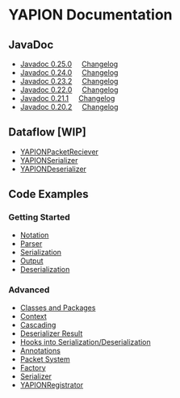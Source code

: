 # YAPION Documentation

## JavaDoc

* [Javadoc 0.25.0](javadoc/v0.25.0/) &nbsp; &nbsp; [Changelog](changelog/0.25.0.md)
* [Javadoc 0.24.0](javadoc/v0.24.0/) &nbsp; &nbsp; [Changelog](changelog/0.24.0.md)
* [Javadoc 0.23.2](javadoc/v0.23.2/) &nbsp; &nbsp; [Changelog](changelog/0.23.0.md)
* [Javadoc 0.22.0](javadoc/v0.22.0/) &nbsp; &nbsp; [Changelog](changelog/0.22.0.md)
* [Javadoc 0.21.1](javadoc/v0.21.1/) &nbsp; &nbsp; [Changelog](changelog/0.21.0.md)
* [Javadoc 0.20.2](javadoc/v0.20.2/) &nbsp; &nbsp; [Changelog](changelog/0.20.0.md)

## Dataflow [WIP]

* [YAPIONPacketReciever](dataflow/YAPIONPacketReciever.md)
* [YAPIONSerializer](dataflow/YAPIONSerializer.md)
* [YAPIONDeserializer](dataflow/YAPIONDeserializer.md)

## Code Examples

### Getting Started

* [Notation](examples/basics/Notation.md)
* [Parser](examples/basics/Parser.md)
* [Serialization](examples/basics/Serialization.md)
* [Output](examples/basics/Output.md)
* [Deserialization](examples/basics/Deserialization.md)

### Advanced

* [Classes and Packages](examples/advanced/TypeReMapper.md)
* [Context](examples/advanced/Context.md)
* [Cascading](examples/advanced/Cascading.md)
* [Deserializer Result](examples/advanced/DeserializationResult.md)
* [Hooks into Serialization/Deserialization](examples/advanced/MethodAnnotations.md)
* [Annotations](examples/advanced/Annotation.md)
* [Packet System](examples/advanced/YAPIONPacket.md)
* [Factory](examples/advanced/FactoryAPI.md)
* [Serializer](examples/advanced/SerializerAPI.md)
* [YAPIONRegistrator](examples/advanced/YAPIONRegistrator.md)